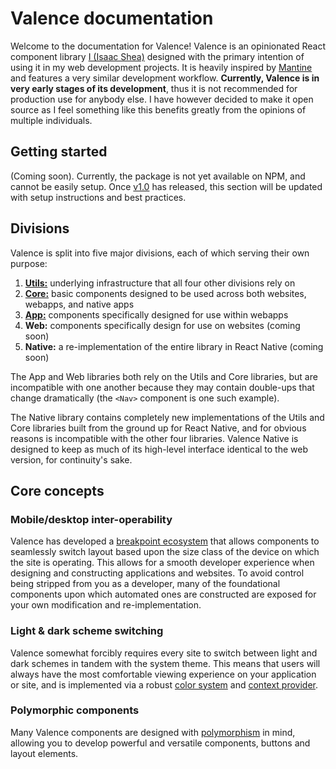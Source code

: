 # Valence documentation
Welcome to the documentation for Valence! Valence is an opinionated React component library [I (Isaac Shea)](https://isaacshea.com/) designed with the primary intention of using it in my web development projects. It is heavily inspired by [Mantine](https://mantine.dev/) and features a very similar development workflow. **Currently, Valence is in very early stages of its development**, thus it is not recommended for production use for anybody else. I have however decided to make it open source as I feel something like this benefits greatly from the opinions of multiple individuals.


## Getting started
(Coming soon). Currently, the package is not yet available on NPM, and cannot be easily setup. Once [v1.0](https://github.com/orgs/valence-dev/projects/1) has released, this section will be updated with setup instructions and best practices.


## Divisions
Valence is split into five major divisions, each of which serving their own purpose:
1. [**Utils:**](./utils/README.md) underlying infrastructure that all four other divisions rely on
2. [**Core:**](./core/README.md) basic components designed to be used across both websites, webapps, and native apps
3. [**App:**](./app/README.md) components specifically designed for use within webapps
4. **Web:**  components specifically design for use on websites (coming soon) 
5. **Native:** a re-implementation of the entire library in React Native (coming soon)

The App and Web libraries both rely on the Utils and Core libraries, but are incompatible with one another because they may contain double-ups that change dramatically (the `<Nav>` component is one such example).

The Native library contains completely new implementations of the Utils and Core libraries built from the ground up for React Native, and for obvious reasons is incompatible with the other four libraries. Valence Native is designed to keep as much of its high-level interface identical to the web version, for continuity's sake.


## Core concepts
### Mobile/desktop inter-operability
Valence has developed a [breakpoint ecosystem](./utils/breakpoints.md) that allows components to seamlessly switch layout based upon the size class of the device on which the site is operating. This allows for a smooth developer experience when designing and constructing applications and websites. To avoid control being stripped from you as a developer, many of the foundational components upon which automated ones are constructed are exposed for your own modification and re-implementation.

### Light & dark scheme switching
Valence somewhat forcibly requires every site to switch between light and dark schemes in tandem with the system theme. This means that users will always have the most comfortable viewing experience on your application or site, and is implemented via a robust [color system](./core/colors.md) and [context provider](./core/valence-provider.md). 

### Polymorphic components
Many Valence components are designed with [polymorphism](./utils/polymorphism.md) in mind, allowing you to develop powerful and versatile components, buttons and layout elements.